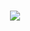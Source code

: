 <h1 align="center">
  <a href="https://git.io/typing-svg">
    <img src="https://readme-typing-svg.herokuapp.com/?lines=Hello, my name is Ian!👋&center=true&size=30">
  </a>
</h1>

<!--
**iankimm/iankimm** is a ✨ _special_ ✨ repository because its `README.md` (this file) appears on your GitHub profile.

Here are some ideas to get you started:

- 🔭 I’m currently working on ...
- 🌱 I’m currently learning ...
- 👯 I’m looking to collaborate on ...
- 🤔 I’m looking for help with ...
- 💬 Ask me about ...
- 📫 How to reach me: ...
- 😄 Pronouns: ...
- ⚡ Fun fact: ...
-->
